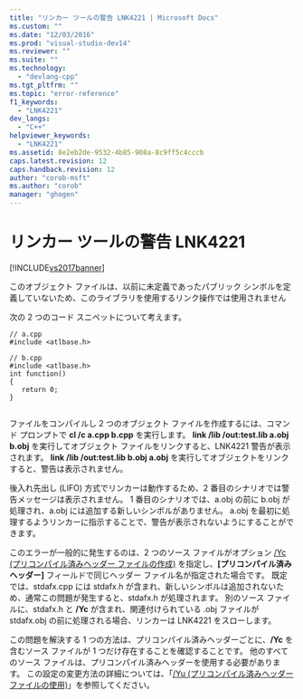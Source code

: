 ```yaml
---
title: "リンカー ツールの警告 LNK4221 | Microsoft Docs"
ms.custom: ""
ms.date: "12/03/2016"
ms.prod: "visual-studio-dev14"
ms.reviewer: ""
ms.suite: ""
ms.technology: 
  - "devlang-cpp"
ms.tgt_pltfrm: ""
ms.topic: "error-reference"
f1_keywords: 
  - "LNK4221"
dev_langs: 
  - "C++"
helpviewer_keywords: 
  - "LNK4221"
ms.assetid: 8e2eb2de-9532-4b85-908a-8c9ff5c4cccb
caps.latest.revision: 12
caps.handback.revision: 12
author: "corob-msft"
ms.author: "corob"
manager: "ghogen"
---
```

# リンカー ツールの警告 LNK4221
[!INCLUDE[vs2017banner](../../assembler/inline/includes/vs2017banner.md)]

このオブジェクト ファイルは、以前に未定義であったパブリック シンボルを定義していないため、このライブラリを使用するリンク操作では使用されません  
  
 次の 2 つのコード スニペットについて考えます。  
  
```  
// a.cpp  
#include <atlbase.h>  
```  
  
```  
// b.cpp  
#include <atlbase.h>  
int function()  
{  
   return 0;  
}  
  
```  
  
 ファイルをコンパイルし 2 つのオブジェクト ファイルを作成するには、コマンド プロンプトで **cl \/c a.cpp b.cpp** を実行します。  **link \/lib \/out:test.lib a.obj b.obj** を実行してオブジェクト ファイルをリンクすると、LNK4221 警告が表示されます。  **link \/lib \/out:test.lib b.obj a.obj** を実行してオブジェクトをリンクすると、警告は表示されません。  
  
 後入れ先出し \(LIFO\) 方式でリンカーは動作するため、2 番目のシナリオでは警告メッセージは表示されません。  1 番目のシナリオでは、a.obj の前に b.obj が処理され、a.obj には追加する新しいシンボルがありません。  a.obj を最初に処理するようリンカーに指示することで、警告が表示されないようにすることができます。  
  
 このエラーが一般的に発生するのは、2 つのソース ファイルがオプション [\/Yc \(プリコンパイル済みヘッダー ファイルの作成\)](../../build/reference/yc-create-precompiled-header-file.md) を指定し、**\[プリコンパイル済みヘッダー\]** フィールドで同じヘッダー ファイル名が指定された場合です。  既定では、stdafx.cpp には stdafx.h が含まれ、新しいシンボルは追加されないため、通常この問題が発生すると、stdafx.h が処理されます。  別のソース ファイルに、stdafx.h と **\/Yc** が含まれ、関連付けられている .obj ファイルが stdafx.obj の前に処理される場合、リンカーは LNK4221 をスローします。  
  
 この問題を解決する 1 つの方法は、プリコンパイル済みヘッダーごとに、**\/Yc** を含むソース ファイルが 1 つだけ存在することを確認することです。  他のすべてのソース ファイルは、プリコンパイル済みヘッダーを使用する必要があります。  この設定の変更方法の詳細については、「[\/Yu \(プリコンパイル済みヘッダー ファイルの使用\)](../../build/reference/yu-use-precompiled-header-file.md)」を参照してください。